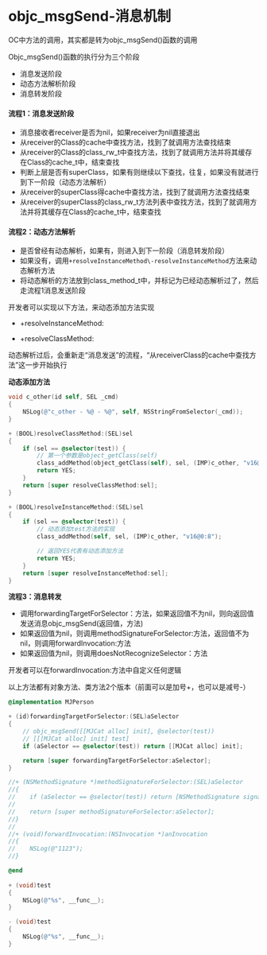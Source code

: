 # objc_msgSend-消息机制

OC中方法的调用，其实都是转为objc_msgSend()函数的调用

Objc_msgSend()函数的执行分为三个阶段

- 消息发送阶段
- 动态方法解析阶段
- 消息转发阶段



#### 流程1：消息发送阶段

- 消息接收者receiver是否为nil，如果receiver为nil直接退出
- 从receiver的Class的cache中查找方法，找到了就调用方法查找结束
- 从receiver的Class的class_rw_t中查找方法，找到了就调用方法并将其缓存在Class的cache_t中，结束查找
- 判断上层是否有superClass，如果有则继续以下查找，往复，如果没有就进行到下一阶段（动态方法解析）
- 从receiver的superClass得cache中查找方法，找到了就调用方法查找结束
- 从receiver的superClass的class_rw_t方法列表中查找方法，找到了就调用方法并将其缓存在Class的cache_t中，结束查找



#### 流程2：动态方法解析

- 是否曾经有动态解析，如果有，则进入到下一阶段（消息转发阶段）
- 如果没有，调用```+resolveInstanceMethod\-resolveInstanceMethod```方法来动态解析方法
- 将动态解析的方法放到class_method_t中，并标记为已经动态解析过了，然后走流程1消息发送阶段

开发者可以实现以下方法，来动态添加方法实现

- +resolveInstanceMethod:

- +resolveClassMethod:

动态解析过后，会重新走“消息发送”的流程，“从receiverClass的cache中查找方法”这一步开始执行

**动态添加方法**

```objective-c
void c_other(id self, SEL _cmd)
{
    NSLog(@"c_other - %@ - %@", self, NSStringFromSelector(_cmd));
}

+ (BOOL)resolveClassMethod:(SEL)sel
{
    if (sel == @selector(test)) {
        // 第一个参数是object_getClass(self)
        class_addMethod(object_getClass(self), sel, (IMP)c_other, "v16@0:8");
        return YES;
    }
    return [super resolveClassMethod:sel];
}

+ (BOOL)resolveInstanceMethod:(SEL)sel
{
    if (sel == @selector(test)) {
        // 动态添加test方法的实现
        class_addMethod(self, sel, (IMP)c_other, "v16@0:8");

        // 返回YES代表有动态添加方法
        return YES;
    }
    return [super resolveInstanceMethod:sel];
}
```



**流程3：消息转发**

- 调用forwardingTargetForSelector：方法，如果返回值不为nil，则向返回值发送消息objc_msgSend(返回值，方法)
- 如果返回值为nil，则调用methodSignatureForSelector:方法，返回值不为nil，则调用forwardInvocation:方法
- 如果返回值为nil，则调用doesNotRecognizeSelector：方法

开发者可以在forwardInvocation:方法中自定义任何逻辑

以上方法都有对象方法、类方法2个版本（前面可以是加号+，也可以是减号-）

```objective-c
@implementation MJPerson

+ (id)forwardingTargetForSelector:(SEL)aSelector
{
    // objc_msgSend([[MJCat alloc] init], @selector(test))
    // [[[MJCat alloc] init] test]
    if (aSelector == @selector(test)) return [[MJCat alloc] init];

    return [super forwardingTargetForSelector:aSelector];
}

//+ (NSMethodSignature *)methodSignatureForSelector:(SEL)aSelector
//{
//    if (aSelector == @selector(test)) return [NSMethodSignature signatureWithObjCTypes:"v@:"];
//    
//    return [super methodSignatureForSelector:aSelector];
//}
//
//+ (void)forwardInvocation:(NSInvocation *)anInvocation
//{
//    NSLog(@"1123");
//}

@end
    
+ (void)test
{
    NSLog(@"%s", __func__);
}

- (void)test
{
    NSLog(@"%s", __func__);
}
```

